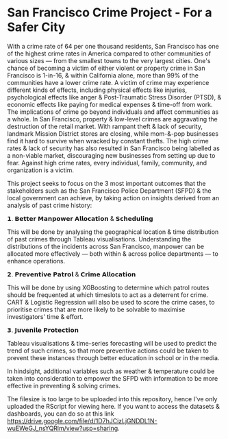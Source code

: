 # San Francisco Crime Project - For a Safer City

With a crime rate of 64 per one thousand residents, San Francisco has one of the highest crime rates in America compared to other communities of various sizes — from the smallest towns to the very largest cities. One's chance of becoming a victim of either violent or property crime in San Francisco is 1-in-16, & within California alone, more than 99% of the communities have a lower crime rate. A victim of crime may experience different kinds of effects, including physical effects like injuries, psychological effects like anger & Post-Traumatic Stress Disorder (PTSD), & economic effects like paying for medical expenses & time-off from work. The implications of crime go beyond individuals and affect communities as a whole. In San Francisco, property & low-level crimes are aggravating the destruction of the retail market. With rampant theft & lack of security, landmark Mission District stores are closing, while mom-&-pop businesses find it hard to survive when wracked by constant thefts. The high crime rates & lack of security has also resulted in San Francisco being labelled as a non-viable market, discouraging new businesses from setting up due to fear. Against high crime rates, every individual, family, community, and organization is a victim.

This project seeks to focus on the 3 most important outcomes that the stakeholders such as the San Francisco Police Department (SFPD) & the local government can achieve, by taking action on insights derived from an analysis of past crime history:

𝟭. 𝗕𝗲𝘁𝘁𝗲𝗿 𝗠𝗮𝗻𝗽𝗼𝘄𝗲𝗿 𝗔𝗹𝗹𝗼𝗰𝗮𝘁𝗶𝗼𝗻 & 𝗦𝗰𝗵𝗲𝗱𝘂𝗹𝗶𝗻𝗴

This will be done by analysing the geographical location & time distribution of past crimes through Tableau visualisations. Understanding the distributions of the incidents across San Francisco, manpower can be allocated more effectively — both within & across police departments — to enhance operations.

𝟮. 𝗣𝗿𝗲𝘃𝗲𝗻𝘁𝗶𝘃𝗲 𝗣𝗮𝘁𝗿𝗼𝗹 & 𝗖𝗿𝗶𝗺𝗲 𝗔𝗹𝗹𝗼𝗰𝗮𝘁𝗶𝗼𝗻

This will be done by using XGBoosting to determine which patrol routes should be frequented at which timeslots to act as a deterrent for crime. CART & Logistic Regression will also be used to score the crime cases, to prioritise crimes that are more likely to be solvable to maximise investigators' time & effort.

𝟯. 𝗝𝘂𝘃𝗲𝗻𝗶𝗹𝗲 𝗣𝗿𝗼𝘁𝗲𝗰𝘁𝗶𝗼𝗻

Tableau visualisations & time-series forecasting will be used to predict the trend of such crimes, so that more preventive actions could be taken to prevent these instances through better education in school or in the media.

In hindsight, additional variables such as weather & temperature could be taken into consideration to empower the SFPD with information to be more effective in preventing & solving crimes.

The filesize is too large to be uploaded into this repository, hence I've only uploaded the RScript for viewing here. If you want to access the datasets & dashboards, you can do so at this link https://drive.google.com/file/d/1D7hJCizLjGNDDL1N-wuEWeGJ_nsYQRlm/view?usp=sharing.
